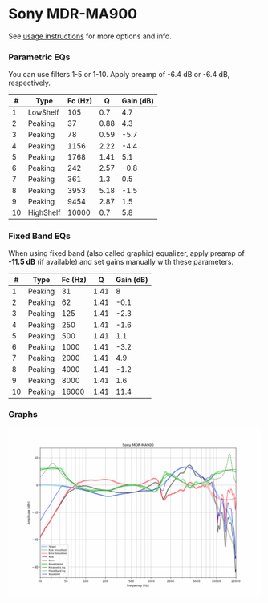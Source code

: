 # Sony MDR-MA900
See [usage instructions](https://github.com/jaakkopasanen/AutoEq#usage) for more options and info.

### Parametric EQs
You can use filters 1-5 or 1-10. Apply preamp of -6.4 dB or -6.4 dB, respectively.

|   # | Type      |   Fc (Hz) |    Q |   Gain (dB) |
|-----|-----------|-----------|------|-------------|
|   1 | LowShelf  |       105 | 0.7  |         4.7 |
|   2 | Peaking   |        37 | 0.88 |         4.3 |
|   3 | Peaking   |        78 | 0.59 |        -5.7 |
|   4 | Peaking   |      1156 | 2.22 |        -4.4 |
|   5 | Peaking   |      1768 | 1.41 |         5.1 |
|   6 | Peaking   |       242 | 2.57 |        -0.8 |
|   7 | Peaking   |       361 | 1.3  |         0.5 |
|   8 | Peaking   |      3953 | 5.18 |        -1.5 |
|   9 | Peaking   |      9454 | 2.87 |         1.5 |
|  10 | HighShelf |     10000 | 0.7  |         5.8 |

### Fixed Band EQs
When using fixed band (also called graphic) equalizer, apply preamp of **-11.5 dB** (if available) and set gains manually with these parameters.

|   # | Type    |   Fc (Hz) |    Q |   Gain (dB) |
|-----|---------|-----------|------|-------------|
|   1 | Peaking |        31 | 1.41 |         8   |
|   2 | Peaking |        62 | 1.41 |        -0.1 |
|   3 | Peaking |       125 | 1.41 |        -2.3 |
|   4 | Peaking |       250 | 1.41 |        -1.6 |
|   5 | Peaking |       500 | 1.41 |         1.1 |
|   6 | Peaking |      1000 | 1.41 |        -3.2 |
|   7 | Peaking |      2000 | 1.41 |         4.9 |
|   8 | Peaking |      4000 | 1.41 |        -1.2 |
|   9 | Peaking |      8000 | 1.41 |         1.6 |
|  10 | Peaking |     16000 | 1.41 |        11.4 |

### Graphs
![](./Sony%20MDR-MA900.png)
